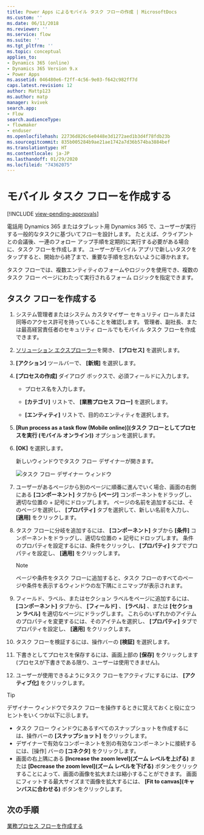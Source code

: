 ```yaml
---
title: Power Apps によるモバイル タスク フローの作成 | MicrosoftDocs
ms.custom: ''
ms.date: 06/11/2018
ms.reviewer: ''
ms.service: flow
ms.suite: ''
ms.tgt_pltfrm: ''
ms.topic: conceptual
applies_to:
- Dynamics 365 (online)
- Dynamics 365 Version 9.x
- Power Apps
ms.assetid: 046480e6-f2ff-4c56-9e03-f642c982ff7d
caps.latest.revision: 12
author: Mattp123
ms.author: matp
manager: kvivek
search.app:
- Flow
search.audienceType:
- flowmaker
- enduser
ms.openlocfilehash: 22736d826c6e0448e3d1272aed1b3d4f78fdb23b
ms.sourcegitcommit: 835b005284b9ae21ae1742a7d36b574ba3884bef
ms.translationtype: HT
ms.contentlocale: ja-JP
ms.lasthandoff: 01/29/2020
ms.locfileid: "74362075"
---
```

# <a name="create-a-mobile-task-flow"></a>モバイル タスク フローを作成する
[!INCLUDE [view-pending-approvals](includes/cc-rebrand.md)]

電話用 Dynamics 365 またはタブレット用 Dynamics 365 で、ユーザーが実行する一般的なタスクに基づいてフローを設計します。 たとえば、クライアントとの会議後、一連のフォロー アップ手順を定期的に実行する必要がある場合に、タスク フローを作成します。 ユーザーがモバイル アプリで新しいタスクをタップすると、開始から終了まで、重要な手順を忘れないように導かれます。  
  
 タスク フローでは、複数エンティティのフォームやロジックを使用でき、複数のタスク フロー ページにわたって実行されるフォーム ロジックを指定できます。  
  
## <a name="create-a-task-flow"></a>タスク フローを作成する
  
1. システム管理者またはシステム カスタマイザー セキュリティ ロールまたは同等のアクセス許可を持っていることを確認します。 管理者、副社長、または最高経営責任者のセキュリティ ロールでもモバイル タスク フローを作成できます。 
  
2. [ソリューション エクスプローラー](/powerapps/maker/model-driven-apps/advanced-navigation#solution-explorer)を開き、 **[プロセス]** を選択します。  
  
3.  **[アクション]** ツールバーで、 **[新規]** を選択します。  
  
4.  **[プロセスの作成]** ダイアログ ボックスで、必須フィールドに入力します。  
  
    -   プロセス名を入力します。  
  
    -   **[カテゴリ]** リストで、 **[業務プロセス フロー]** を選択します。  
  
    -   **[エンティティ]** リストで、目的のエンティティを選択します。  
  
5.  **[Run process as a task flow (Mobile online)]\(タスク フローとしてプロセスを実行 (モバイル オンライン)\)** オプションを選択します。  
  
6.  **[OK]** を選択します。
  
     新しいウィンドウでタスク フロー デザイナーが開きます。  
  
     ![タスク フロー デザイナー ウィンドウ](media/task-flow-designer-window.png "タスク フロー デザイナー ウィンドウ") 
  
7.  ユーザーがあるページから別のページに順番に進んでいく場合、画面の右側にある **[コンポーネント]** タブから **[ページ]** コンポーネントをドラッグし、適切な位置の + 記号にドロップします。 ページの名前を追加するには、そのページを選択し、 **[プロパティ]** タブを選択して、新しい名前を入力し、 **[適用]** をクリックします。  
  
8.  タスク フローに分岐を追加するには、 **[コンポーネント]** タブから **[条件]** コンポーネントをドラッグし、適切な位置の + 記号にドロップします。 条件のプロパティを設定するには、条件をクリックし、 **[プロパティ]** タブでプロパティを設定し、 **[適用]** をクリックします。  
  
    > [!NOTE]
    >  ページや条件をタスク フローに追加すると、タスク フローのすべてのページや条件を表示するウィンドウの左下隅にミニマップが表示されます。  
  
9. フィールド、ラベル、またはセクション ラベルをページに追加するには、 **[コンポーネント]** タブから、 **[フィールド]** 、 **[ラベル]** 、または **[セクション ラベル]** を適切なページにドラッグします。 これらのいずれかのアイテムのプロパティを変更するには、そのアイテムを選択し、 **[プロパティ]** タブでプロパティを設定し、 **[適用]** をクリックします。  
  
10. タスク フローを検証するには、操作バーの **[検証]** を選択します。  
  
11. 下書きとしてプロセスを保存するには、画面上部の **[保存]** をクリックします (プロセスが下書きである限り、ユーザーは使用できません)。  
  
12. ユーザーが使用できるようにタスク フローをアクティブにするには、 **[アクティブ化]** をクリックします。  
  
> [!TIP]
>  デザイナー ウィンドウでタスク フローを操作するときに覚えておくと役に立つヒントをいくつか以下に示します。  
>   
> -  タスク フロー ウィンドウにあるすべてのスナップショットを作成するには、操作バーの **[スナップショット]** をクリックします。  
> -  デザイナーで有効なコンポーネントを別の有効なコンポーネントに接続するには、[操作] バーの **[コネクタ]** をクリックします。  
> -  画面の右上隅にある **[Increase the zoom level]\(ズーム レベルを上げる\)** または **[Decrease the zoom level]\(ズーム レベルを下げる\)** ボタンをクリックすることによって、画面の画像を拡大または縮小することができます。 画面にフィットする最大サイズまで画像を拡大するには、 **[Fit to canvas]\(キャンバスに合わせる\)** ボタンをクリックします。  
  
## <a name="next-steps"></a>次の手順  
 [業務プロセス フローを作成する](create-business-process-flow.md)   

